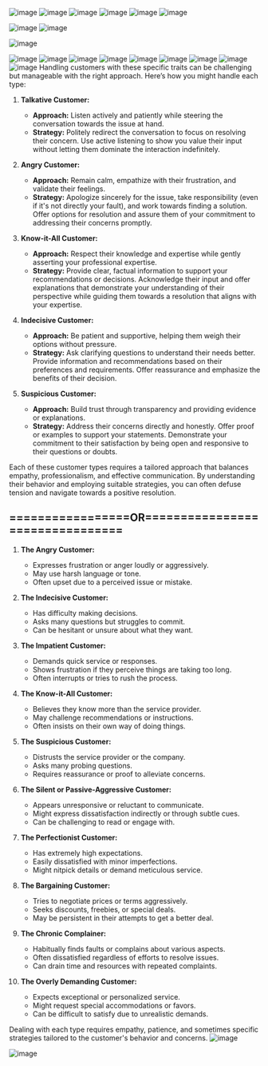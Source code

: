 ![image](https://github.com/anusha-tikarya/Soft_skills/assets/84814767/166affbf-7178-490b-8caf-c6231fdbd5d3)
![image](https://github.com/anusha-tikarya/Soft_skills/assets/84814767/c1baaf2d-880a-4199-962d-3f2ff84084a9)
![image](https://github.com/anusha-tikarya/Soft_skills/assets/84814767/5ae246f1-6d81-48a4-8a81-cd43ead7572c)
![image](https://github.com/anusha-tikarya/Soft_skills/assets/84814767/b400f059-40a6-46d6-9f67-a591850a08ae)
![image](https://github.com/anusha-tikarya/Soft_skills/assets/84814767/6df4ccba-4915-4907-abe3-0299ba862b3c)
![image](https://github.com/anusha-tikarya/Soft_skills/assets/84814767/05f272e3-32ec-4d31-b7f6-cccef5a8aae9)

![image](https://github.com/anusha-tikarya/Soft_skills/assets/84814767/6b281af4-8940-4f41-8099-7bb098bd2289)
![image](https://github.com/anusha-tikarya/Soft_skills/assets/84814767/0506c8d9-3e97-45b5-8b7a-30d4508cef89)


![image](https://github.com/anusha-tikarya/Soft_skills/assets/84814767/8cf7e101-eee4-4a91-9b98-ee310a73035f)

![image](https://github.com/anusha-tikarya/Soft_skills/assets/84814767/cd81d1bb-ca5f-4c22-9d0e-d613ab49a983)
![image](https://github.com/anusha-tikarya/Soft_skills/assets/84814767/d73f9f72-9a89-439a-aa1a-c227e7d83e57)
![image](https://github.com/anusha-tikarya/Soft_skills/assets/84814767/0b74d6c4-6dee-4ac6-b12d-d11fd32ddd6e)
![image](https://github.com/anusha-tikarya/Soft_skills/assets/84814767/25aff197-4c47-4ec3-bc5f-83abb7ede35a)
![image](https://github.com/anusha-tikarya/Soft_skills/assets/84814767/229d58f2-8580-42c0-bbd5-c9cde6e07d74)
![image](https://github.com/anusha-tikarya/Soft_skills/assets/84814767/4047981e-7ead-4bef-b7b2-2b3b6788c3f8)
![image](https://github.com/anusha-tikarya/Soft_skills/assets/84814767/4b4ddf24-67e0-471d-9eaf-277937a06889)
![image](https://github.com/anusha-tikarya/Soft_skills/assets/84814767/01b38f4a-4e5e-417b-ae56-9799999db521)
![image](https://github.com/anusha-tikarya/Soft_skills/assets/84814767/d9484961-1884-47ce-99e5-da8a270f168c)
Handling customers with these specific traits can be challenging but manageable with the right approach. Here’s how you might handle each type:

1. **Talkative Customer:**
   - **Approach:** Listen actively and patiently while steering the conversation towards the issue at hand.
   - **Strategy:** Politely redirect the conversation to focus on resolving their concern. Use active listening to show you value their input without letting them dominate the interaction indefinitely.

2. **Angry Customer:**
   - **Approach:** Remain calm, empathize with their frustration, and validate their feelings.
   - **Strategy:** Apologize sincerely for the issue, take responsibility (even if it's not directly your fault), and work towards finding a solution. Offer options for resolution and assure them of your commitment to addressing their concerns promptly.

3. **Know-it-All Customer:**
   - **Approach:** Respect their knowledge and expertise while gently asserting your professional expertise.
   - **Strategy:** Provide clear, factual information to support your recommendations or decisions. Acknowledge their input and offer explanations that demonstrate your understanding of their perspective while guiding them towards a resolution that aligns with your expertise.

4. **Indecisive Customer:**
   - **Approach:** Be patient and supportive, helping them weigh their options without pressure.
   - **Strategy:** Ask clarifying questions to understand their needs better. Provide information and recommendations based on their preferences and requirements. Offer reassurance and emphasize the benefits of their decision.

5. **Suspicious Customer:**
   - **Approach:** Build trust through transparency and providing evidence or explanations.
   - **Strategy:** Address their concerns directly and honestly. Offer proof or examples to support your statements. Demonstrate your commitment to their satisfaction by being open and responsive to their questions or doubts.

Each of these customer types requires a tailored approach that balances empathy, professionalism, and effective communication. By understanding their behavior and employing suitable strategies, you can often defuse tension and navigate towards a positive resolution.

## =================OR================================
1. **The Angry Customer:**
   - Expresses frustration or anger loudly or aggressively.
   - May use harsh language or tone.
   - Often upset due to a perceived issue or mistake.

2. **The Indecisive Customer:**
   - Has difficulty making decisions.
   - Asks many questions but struggles to commit.
   - Can be hesitant or unsure about what they want.

3. **The Impatient Customer:**
   - Demands quick service or responses.
   - Shows frustration if they perceive things are taking too long.
   - Often interrupts or tries to rush the process.

4. **The Know-it-All Customer:**
   - Believes they know more than the service provider.
   - May challenge recommendations or instructions.
   - Often insists on their own way of doing things.

5. **The Suspicious Customer:**
   - Distrusts the service provider or the company.
   - Asks many probing questions.
   - Requires reassurance or proof to alleviate concerns.

6. **The Silent or Passive-Aggressive Customer:**
   - Appears unresponsive or reluctant to communicate.
   - Might express dissatisfaction indirectly or through subtle cues.
   - Can be challenging to read or engage with.

7. **The Perfectionist Customer:**
   - Has extremely high expectations.
   - Easily dissatisfied with minor imperfections.
   - Might nitpick details or demand meticulous service.

8. **The Bargaining Customer:**
   - Tries to negotiate prices or terms aggressively.
   - Seeks discounts, freebies, or special deals.
   - May be persistent in their attempts to get a better deal.

9. **The Chronic Complainer:**
   - Habitually finds faults or complains about various aspects.
   - Often dissatisfied regardless of efforts to resolve issues.
   - Can drain time and resources with repeated complaints.

10. **The Overly Demanding Customer:**
    - Expects exceptional or personalized service.
    - Might request special accommodations or favors.
    - Can be difficult to satisfy due to unrealistic demands.

Dealing with each type requires empathy, patience, and sometimes specific strategies tailored to the customer's behavior and concerns.
![image](https://github.com/anusha-tikarya/Soft_skills/assets/84814767/a156773b-bca4-4952-9cc2-2824af09eda5)

![image](https://github.com/anusha-tikarya/Soft_skills/assets/84814767/2813e809-b3f5-4219-ab09-eeeb53a7cfc4)
